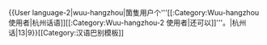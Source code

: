 {{User language-2|wuu-hangzhou|箇隻用户个'''[[:Category:Wuu-hangzhou 使用者|杭州话语]][[:Category:Wuu-hangzhou-2 使用者|还可以]]'''。|杭州话|13|9}}<noinclude>[[Category:汉语巴别模板]]</noinclude>